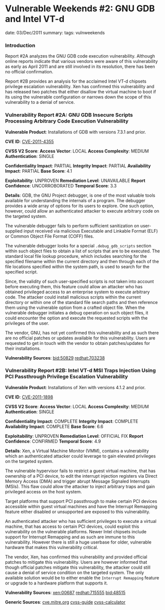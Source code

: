Vulnerable Weekends #2: GNU GDB and Intel VT-d
==============================================
date: 03/Dec/2011
summary:
tags: vulnweekends

### Introduction
Report #2A analyzes the GNU GDB code execution vulnerability. Although online reports indicate that various vendors were aware of this vulnerability as early as April 2011 and are still involved in its resolution, there has been no official confirmation.

Report #2B provides an analysis for the acclaimed Intel VT-d chipsets privilege escalation vulnerability. Xen has confirmed this vulnerability and has released two patches that either disallow the virtual machine to boot if its using the vulnerable configuration or narrows down the scope of this vulnerability to a denial of service.

### Vulnerability Report #2A: GNU GDB Insecure Scripts Processing Arbitrary Code Execution Vulnerability

**Vulnerable Product**: Installations of GDB with versions 7.3.1 and prior.

**CVE ID**: [CVE-2011-4355](http://cve.mitre.org/cgi-bin/cvename.cgi?name=CVE-2011-4355)

**CVSS V2 Score**:
**Access Vector**: LOCAL
**Access Complexity**: MEDIUM
**Authentication**: SINGLE

**Confidentiality Impact**: PARTIAL
**Integrity Impact**: PARTIAL
**Availability Impact**: PARTIAL
**Base Score**: 4.1

**Exploitability**: UNPROVEN
**Remediation Level**: UNAVAILABLE
**Report Confidence**: UNCORROBORATED
**Temporal Score**: 3.3

**Details**:
GDB, the GNU Project debugger, is one of the most valuable tools available for understanding the internals of a program. The debugger provides a wide array of options for its users to explore. One such option, however, could allow an authenticated attacker to execute arbitrary code on the targeted system.

The vulnerable debugger fails to perform sufficient sanitization on user-supplied input received via malicious Executable and Linkable Format (ELF) or Common Object File Format (COFF) files.

The vulnerable debugger looks for a special `.debug_gdb_scripts` section within such object files to obtain a list of scripts that are to be executed. The standard local file lookup procedure, which includes searching for the specified filename within the current directory and then through each of the file locations specified within the system path, is used to search for the specified script.

Since, the validity of such user-specified scripts is not taken into account before executing them, this feature could allow an attacker who has obtained privileged access to an enterprise system to execute arbitrary code. The attacker could install malicious scripts within the current directory or within one of the standard file search paths and then reference them using the vulnerable option from a crafted object file. When the vulnerable debugger initiates a debug operation on such object files, it could encounter the option and execute the requested scripts with the privileges of the user.

The vendor, GNU, has not yet confirmed this vulnerability and as such there are no official patches or updates available for this vulnerability. Users are requested to get in touch with the vendor to obtain patches/updates for their installations.

**Vulnerability Sources**:
[bid:50829](http://www.securityfocus.com/bid/50829)
[redhat:703238](https://bugzilla.redhat.com/show_bug.cgi?id=703238)

### Vulnerability Report #2B: Intel VT-d MSI Traps Injection Using PCI Passthrough Privilege Escalation Vulnerability

**Vulnerable Product**: Installations of Xen with versions 4.1.2 and prior.

**CVE ID**: [CVE-2011-1898](http://cve.mitre.org/cgi-bin/cvename.cgi?name=CVE-2011-1898)

**CVSS V2 Score**:
**Access Vector**: LOCAL
**Access Complexity**: MEDIUM
**Authentication**: SINGLE

**Confidentiality Impact**: COMPLETE
**Integrity Impact**: COMPLETE
**Availability Impact**: COMPLETE
**Base Score**: 6.6

**Exploitability**: UNPROVEN
**Remediation Level**: OFFICIAL FIX
**Report Confidence**: CONFIRMED
**Temporal Score**: 4.9

**Details**:
Xen, a Virtual Machine Monitor (VMM), contains a vulnerability which an authenticated attacker could leverage to gain elevated privileges on the targeted system.

The vulnerable hypervisor fails to restrict a guest virtual machine, that has ownership of a PCI device, to edit the interrupt injection registers via Direct Memory Access (DMA) and trigger abrupt Message Signaled Interrupts (MSIs). This flaw could allow the attacker to inject arbitrary traps and gain privileged access on the host system.

Target platforms that support PCI passthrough to make certain PCI devices accessible within guest virtual machines and have the Interrupt Remapping feature either disabled or unsupported are exposed to this vulnerability.

An authenticated attacker who has sufficient privileges to execute a virtual machine, that has access to certain PCI devices, could exploit this vulnerability on the vulnerable platforms. Newer Intel chipsets include support for Interrupt Remapping and as such are immune to this vulnerability. However there is still a huge userbase for older, vulnerable hardware that makes this vulnerability critical.

The vendor, Xen, has confirmed this vulnerability and provided official patches to mitigate this vulnerability. Users are however informed that though official patches mitigate this vulnerability, the attacker could still cause a denial of service condition on the targeted system. The only available solution would be to either enable the `Interrupt Remapping` feature or upgrade to a hardware platform that supports it.

**Vulnerability Sources**:
[xen:00687](http://old-list-archives.xen.org/archives/html/xen-devel/2011-05/msg00687.html)
[redhat:715555](https://bugzilla.redhat.com/show_bug.cgi?id=715555)
[bid:48515](http://www.securityfocus.com/bid/48515)

**Generic Sources**:
[cve.mitre.org](http://cve.mitre.org)
[cvss-guide](http://www.first.org/cvss/cvss-guide.html)
[cvss-calculator](http://nvd.nist.gov/cvss.cfm?calculator&adv&version=2)
